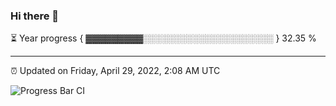 ### Hi there 👋

⏳ Year progress { ▓▓▓▓▓▓▓▓▓░░░░░░░░░░░░░░░░░░░░░ } 32.35 %

---

⏰ Updated on Friday, April 29, 2022, 2:08 AM UTC

![Progress Bar CI](https://github.com/arthurbuhl/arthurbuhl/workflows/Progress%20Bar%20CI/badge.svg)

